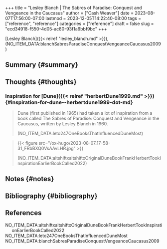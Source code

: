 +++
title = "Lesley Blanch | The Sabres of Paradise: Conquest and Vengeance in the Caucasus"
author = ["Cash Weaver"]
date = 2023-08-07T17:56:00-07:00
lastmod = 2023-12-05T14:22:40-08:00
tags = ["reference", "reference"]
categories = ["reference"]
draft = false
slug = "ecd34918-f550-4d05-ac80-93f1a6bbf9bc"
+++

[Lesley Blanch]({{< relref "lesley_blanch.md" >}}), (NO_ITEM_DATA:blanchSabresParadiseConquestVengeanceCaucasus2009)


## Summary {#summary}


## Thoughts {#thoughts}


### Inspiration for [Dune]({{< relref "herbertDune1999.md" >}}) {#inspiration-for-dune--herbertdune1999-dot-md}

> Dune (first published in 1965) had taken a lot of inspiration from a book called The Sabres of Paradise: Conquest and Vengeance in the Caucasus, written by Lesley Blanch in 1960.
>
> (NO_ITEM_DATA:leto247OneBooksThatInfluencedDuneMost)

<!--quoteend-->

> {{< figure src="/ox-hugo/2023-08-07_17-58-31_FRbBXQ0VsAAvLHR.jpg" >}}
>
> (NO_ITEM_DATA:altshiftxaltshiftxOriginalDuneBookFrankHerbertTookInspirationEarlierBookCalled2022)


## Notes {#notes}


## Bibliography {#bibliography}

## References

<style>.csl-entry{text-indent: -1.5em; margin-left: 1.5em;}</style><div class="csl-bib-body">
  <div class="csl-entry">NO_ITEM_DATA:altshiftxaltshiftxOriginalDuneBookFrankHerbertTookInspirationEarlierBookCalled2022</div>
  <div class="csl-entry">NO_ITEM_DATA:leto247OneBooksThatInfluencedDuneMost</div>
  <div class="csl-entry">NO_ITEM_DATA:blanchSabresParadiseConquestVengeanceCaucasus2009</div>
</div>
